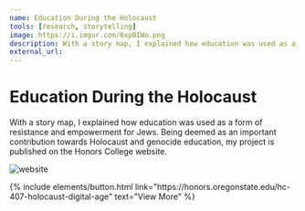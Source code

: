 ```yaml
---
name: Education During the Holocaust
tools: [research, storytelling]
image: https://i.imgur.com/6xpBIWo.png
description: With a story map, I explained how education was used as a form of resistance and empowerment for Jews. Being deemed as an important contribution towards Holocaust and genocide education, my project is published on the Honors College website.
external_url: 
---
```

# Education During the Holocaust

With a story map, I explained how education was used as a form of resistance and empowerment for Jews. Being deemed as an important contribution towards Holocaust and genocide education, my project is published on the Honors College website.

![website](https://i.imgur.com/l5WEprj.png)

<p class="text-center">
{% include elements/button.html link="https://honors.oregonstate.edu/hc-407-holocaust-digital-age" text="View More" %}
</p>
